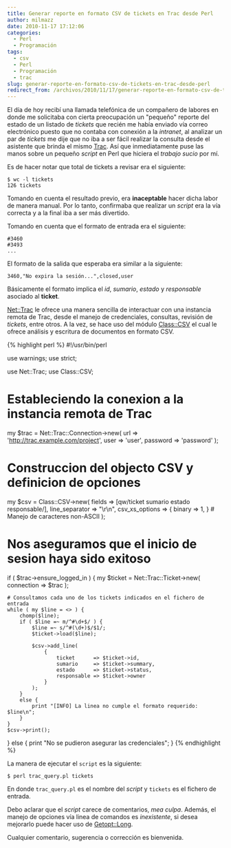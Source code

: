 ```yaml
---
title: Generar reporte en formato CSV de tickets en Trac desde Perl
author: milmazz
date: 2010-11-17 17:12:06
categories:
  - Perl
  - Programación
tags:
  - csv
  - Perl
  - Programación
  - trac
slug: generar-reporte-en-formato-csv-de-tickets-en-trac-desde-perl
redirect_from: /archivos/2010/11/17/generar-reporte-en-formato-csv-de-tickets-en-trac-desde-perl/
---
```


El día de hoy recibí una llamada telefónica de un compañero de labores en donde
me solicitaba con cierta preocupación un "pequeño" reporte del estado de un
listado de _tickets_ que recién me había enviado vía correo electrónico puesto
que no contaba con conexión a la _intranet_, al analizar un par de _tickets_ me
dije que no iba a ser fácil realizar la consulta desde el asistente que brinda
el mismo [Trac][]. Así que inmediatamente puse las manos sobre un pequeño
_script_ en Perl que hiciera el _trabajo sucio_ por mí.

Es de hacer notar que total de tickets a revisar era el siguiente:

	$ wc -l tickets
	126 tickets

Tomando en cuenta el resultado previo, era **inaceptable** hacer dicha labor de
manera manual. Por lo tanto, confirmaba que realizar un _script_ era la vía
correcta y a la final iba a ser más divertido.

Tomando en cuenta que el formato de entrada era el siguiente:

	#3460
	#3493
	...

El formato de la salida que esperaba era similar a la siguiente:

	3460,"No expira la sesión...",closed,user

Básicamente el formato implica el _id_, _sumario_, _estado_ y _responsable_
asociado al **ticket**.

[Net::Trac][] le ofrece una manera sencilla de interactuar con una instancia
remota de Trac, desde el manejo de credenciales, consultas, revisión de
_tickets_, entre otros. A la vez, se hace uso del módulo [Class::CSV][] el cual
le ofrece análisis y escritura de documentos en formato CSV.

{% highlight perl %}
#!/usr/bin/perl

use warnings;
use strict;

use Net::Trac;
use Class::CSV;

# Estableciendo la conexion a la instancia remota de Trac
my $trac = Net::Trac::Connection->new(
    url      => 'http://trac.example.com/project',
    user     => 'user',
    password => 'password'
);

# Construccion del objecto CSV y definicion de opciones
my $csv = Class::CSV->new(
    fields         => [qw/ticket sumario estado responsable/],
    line_separator => "\r\n",
    csv_xs_options => { binary => 1, }    # Manejo de caracteres non-ASCII
);

# Nos aseguramos que el inicio de sesion haya sido exitoso
if ( $trac->ensure_logged_in ) {
    my $ticket = Net::Trac::Ticket->new( connection => $trac );

    # Consultamos cada uno de los tickets indicados en el fichero de entrada
    while ( my $line = <> ) {
        chomp($line);
        if ( $line =~ m/^#\d+$/ ) {
            $line =~ s/^#(\d+)$/$1/;
            $ticket->load($line);

            $csv->add_line(
                {
                    ticket      => $ticket->id,
                    sumario     => $ticket->summary,
                    estado      => $ticket->status,
                    responsable => $ticket->owner
                }
            );
        }
        else {
            print "[INFO] La linea no cumple el formato requerido: $line\n";
        }
    }
    $csv->print();
}
else {
    print "No se pudieron asegurar las credenciales";
}
{% endhighlight %}

La manera de ejecutar el `script` es la siguiente:

	$ perl trac_query.pl tickets

En donde `trac_query.pl` es el nombre del _script_ y `tickets` es el fichero de
entrada.

Debo aclarar que el _script_ carece de comentarios, _mea culpa_. Además, el
manejo de opciones vía linea de comandos es _inexistente_, si desea mejorarlo
puede hacer uso de [Getopt::Long][].

Cualquier comentario, sugerencia o corrección es bienvenida.

[Trac]: http://trac.edgewall.com
[Net::Trac]: http://search.cpan.org/~jesse/Net-Trac-0.15/lib/Net/Trac.pm
[Class::CSV]: http://search.cpan.org/~djr/Class-CSV-1.03/CSV.pm
[Getopt::Long]: http://perldoc.perl.org/Getopt/Long.html

